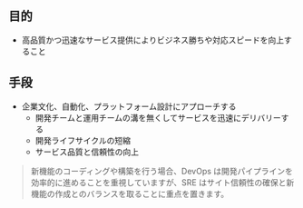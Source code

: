 ## 目的
- 高品質かつ迅速なサービス提供によりビジネス勝ちや対応スピードを向上すること

## 手段
- 企業文化、自動化、プラットフォーム設計にアプローチする
	- 開発チームと運用チームの溝を無くしてサービスを迅速にデリバリーする
	- 開発ライフサイクルの短縮
	- サービス品質と信頼性の向上


>新機能のコーディングや構築を行う場合、DevOps は開発パイプラインを効率的に進めることを重視していますが、SRE はサイト信頼性の確保と新機能の作成とのバランスを取ることに重点を置きます。